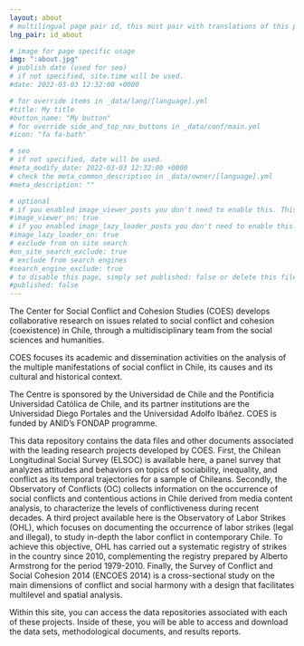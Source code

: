 ```yaml
---
layout: about
# multilingual page pair id, this must pair with translations of this page. (This name must be unique)
lng_pair: id_about

# image for page specific usage
img: ":about.jpg"
# publish date (used for seo)
# if not specified, site.time will be used.
#date: 2022-03-03 12:32:00 +0000

# for override items in _data/lang/[language].yml
#title: My title
#button_name: "My button"
# for override side_and_top_nav_buttons in _data/conf/main.yml
#icon: "fa fa-bath"

# seo
# if not specified, date will be used.
#meta_modify_date: 2022-03-03 12:32:00 +0000
# check the meta_common_description in _data/owner/[language].yml
#meta_description: ""

# optional
# if you enabled image_viewer_posts you don't need to enable this. This is only if image_viewer_posts = false
#image_viewer_on: true
# if you enabled image_lazy_loader_posts you don't need to enable this. This is only if image_lazy_loader_posts = false
#image_lazy_loader_on: true
# exclude from on site search
#on_site_search_exclude: true
# exclude from search engines
#search_engine_exclude: true
# to disable this page, simply set published: false or delete this file
#published: false
---
```


The Center for Social Conflict and Cohesion Studies (COES) develops collaborative research on issues related to social conflict and cohesion (coexistence) in Chile, through a multidisciplinary team from the social sciences and humanities.

COES focuses its academic and dissemination activities on the analysis of the multiple manifestations of social conflict in Chile, its causes and its cultural and historical context.

The Centre is sponsored by the Universidad de Chile and the Pontificia Universidad Católica de Chile, and its partner institutions are the Universidad Diego Portales and the Universidad Adolfo Ibáñez. COES is funded by ANID’s FONDAP programme.

This data repository contains the data files and other documents associated with the leading research projects developed by COES. First, the Chilean Longitudinal Social Survey (ELSOC) is available here, a panel survey that analyzes attitudes and behaviors on topics of sociability, inequality, and conflict as its temporal trajectories for a sample of Chileans. Secondly, the Observatory of Conflicts (OC) collects information on the occurrence of social conflicts and contentious actions in Chile derived from media content analysis, to characterize the levels of conflictiveness during recent decades. A third project available here is the Observatory of Labor Strikes (OHL), which focuses on documenting the occurrence of labor strikes (legal and illegal), to study in-depth the labor conflict in contemporary Chile. To achieve this objective, OHL has carried out a systematic registry of strikes in the country since 2010, complementing the registry prepared by Alberto Armstrong for the period 1979-2010. Finally, the Survey of Conflict and Social Cohesion 2014 (ENCOES 2014) is a cross-sectional study on the main dimensions of conflict and social harmony with a design that facilitates multilevel and spatial analysis.

Within this site, you can access the data repositories associated with each of these projects. Inside of these, you will be able to access and download the data sets, methodological documents, and results reports.

